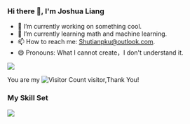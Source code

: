 ### Hi there 👋, I'm Joshua Liang

- 🔭 I’m currently working on something cool.
- 🌱 I’m currently learning math and machine learning.
- 📫 How to reach me: Shutianpku@outlook.com.
- 😄 Pronouns: What I cannot create，I don't understand it.

![](https://github-readme-stats.vercel.app/api?username=Shutian-Liang&show_icons=true&theme=transparent)

You are my ![Visitor Count](https://profile-counter.glitch.me/Shutian-Liang/count.svg) visitor,Thank You!

### My Skill Set
<div> <img src="https://github-readme-stats.vercel.app/api/top-langs/?username=Shutian-Liang&hide_title=true&hide_border=true&layout=compact&langs_count=6&text_color=000&icon_color=fff&theme=graywhite" /> </div>


